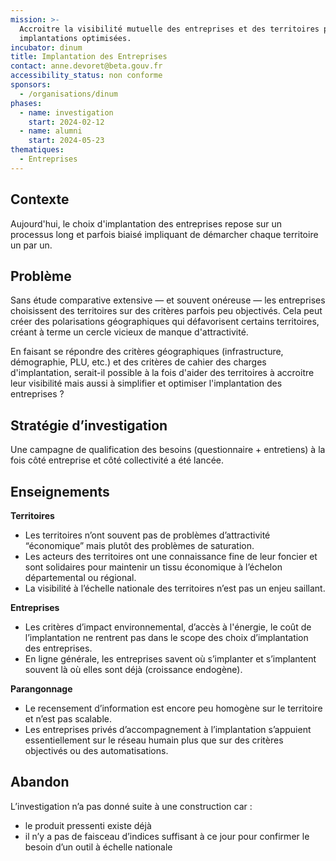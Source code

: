 ```yaml
---
mission: >-
  Accroitre la visibilité mutuelle des entreprises et des territoires pour des
  implantations optimisées. 
incubator: dinum
title: Implantation des Entreprises
contact: anne.devoret@beta.gouv.fr
accessibility_status: non conforme
sponsors:
  - /organisations/dinum
phases:
  - name: investigation
    start: 2024-02-12
  - name: alumni
    start: 2024-05-23
thematiques:
  - Entreprises
---
```

## Contexte

Aujourd'hui, le choix d'implantation des entreprises repose sur un processus long et parfois biaisé impliquant de démarcher chaque territoire un par un. 

## Problème

Sans étude comparative extensive — et souvent onéreuse — les entreprises choisissent des territoires sur des critères parfois peu objectivés. Cela peut créer des polarisations géographiques qui défavorisent certains territoires, créant à terme un cercle vicieux de manque d'attractivité. 

En faisant se répondre des critères géographiques (infrastructure, démographie, PLU, etc.) et des critères de cahier des charges d'implantation, serait-il possible à la fois d'aider des territoires à accroitre leur visibilité mais aussi à simplifier et optimiser l'implantation des entreprises ? 

## Stratégie d’investigation

Une campagne de qualification des besoins (questionnaire + entretiens) à la fois côté entreprise et côté collectivité a été lancée. 

## Enseignements

**Territoires**
- Les territoires n’ont souvent pas de problèmes d’attractivité “économique” mais plutôt des problèmes de saturation.
- Les acteurs des territoires ont une connaissance fine de leur foncier et sont solidaires pour maintenir un tissu économique à l’échelon départemental ou régional.
- La visibilité à l’échelle nationale des territoires n’est pas un enjeu saillant.

**Entreprises**
- Les critères d’impact environnemental, d’accès à l'énergie, le coût de l’implantation ne rentrent pas dans le scope des choix d’implantation des entreprises.
- En ligne générale, les entreprises savent où s’implanter et s’implantent souvent là où elles sont déjà (croissance endogène).

**Parangonnage**
- Le recensement d’information est encore peu homogène sur le territoire et n’est pas scalable.
- Les entreprises privés d’accompagnement à l’implantation s’appuient essentiellement sur le réseau humain plus que sur des critères objectivés ou des automatisations.


## Abandon
L’investigation n’a pas donné suite à une construction car :
- le produit pressenti existe déjà
- il n’y a pas de faisceau d’indices suffisant à ce jour pour confirmer le besoin d’un outil à échelle nationale
